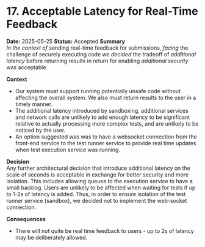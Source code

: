 # 17. Acceptable Latency for Real-Time Feedback
**Date:** 2025-05-25
**Status:** Accepted
**Summary**  
*In the context of* sending real-time feedback for submissions, *facing* the challenge of securely executing code *we decided* the tradeoff of *additional latency* before returning results in return for enabling *additional security* was acceptable.

**Context**  
- Our system must support running potentially unsafe code without affecting the overall system. We also must return results to the user in a timely manner.
- The additional latency introduced by sandboxing, additional services and network calls are unlikely to add enough latency to be significant relative to actually processing more complex tests, and are unlikely to be noticed by the user.
- An option suggested was was to have a websocket connection from the front-end service to the test runner service to provide real time updates when test execution service was running. 

**Decision**  
Any further architectural decision that introduce additional latency on the scale of seconds is acceptable in exchange for better security and more isolation. This includes allowing queues to the execution service to have a small backlog. Users are unlikely to be affected when waiting for tests if up to 1-2s of latency is added. Thus, in order to ensure isolation of the test runner service (sandbox), we decided not to implement the web-socket connection.

**Consequences**
- There will not quite be real time feedback to users - up to 2s of latency may be deliberately allowed.